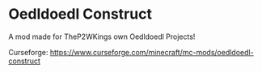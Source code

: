 # Oedldoedl Construct
A mod made for TheP2WKings own Oedldoedl Projects!

Curseforge: https://www.curseforge.com/minecraft/mc-mods/oedldoedl-construct
